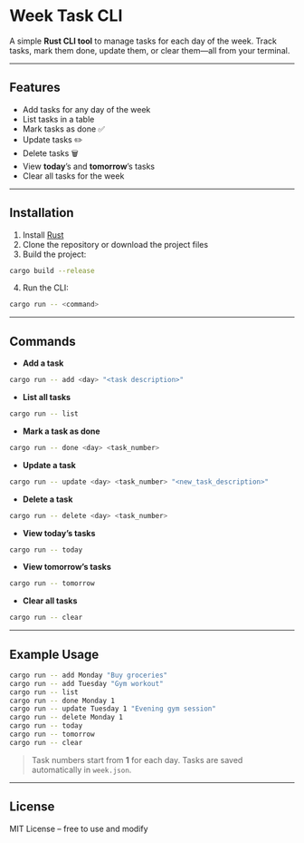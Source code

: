 # Week Task CLI

A simple **Rust CLI tool** to manage tasks for each day of the week. Track tasks, mark them done, update them, or clear them—all from your terminal.

---

## Features

* Add tasks for any day of the week
* List tasks in a table
* Mark tasks as done ✅
* Update tasks ✏️
* Delete tasks 🗑️
* View **today**’s and **tomorrow**’s tasks
* Clear all tasks for the week

---

## Installation

1. Install [Rust](https://www.rust-lang.org/tools/install)
2. Clone the repository or download the project files
3. Build the project:

```bash
cargo build --release
```

4. Run the CLI:

```bash
cargo run -- <command>
```

---

## Commands

* **Add a task**

```bash
cargo run -- add <day> "<task description>"
```

* **List all tasks**

```bash
cargo run -- list
```

* **Mark a task as done**

```bash
cargo run -- done <day> <task_number>
```

* **Update a task**

```bash
cargo run -- update <day> <task_number> "<new_task_description>"
```

* **Delete a task**

```bash
cargo run -- delete <day> <task_number>
```

* **View today’s tasks**

```bash
cargo run -- today
```

* **View tomorrow’s tasks**

```bash
cargo run -- tomorrow
```

* **Clear all tasks**

```bash
cargo run -- clear
```

---

## Example Usage

```bash
cargo run -- add Monday "Buy groceries"
cargo run -- add Tuesday "Gym workout"
cargo run -- list
cargo run -- done Monday 1
cargo run -- update Tuesday 1 "Evening gym session"
cargo run -- delete Monday 1
cargo run -- today
cargo run -- tomorrow
cargo run -- clear
```

> Task numbers start from **1** for each day.
> Tasks are saved automatically in `week.json`.

---

## License

MIT License – free to use and modify
